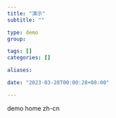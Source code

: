 ```yaml
---
title: "演示"
subtitle: ""

type: demo
group:

tags: []
categories: []

aliases:

date: "2023-03-28T00:00:28+08:00"

---
```


demo home zh-cn
